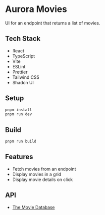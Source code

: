 # Aurora Movies

UI for an endpoint that returns a list of movies.

## Tech Stack

- React
- TypeScript
- Vite
- ESLint
- Prettier
- Tailwind CSS
- Shadcn UI

## Setup

```bash
pnpm install
pnpm run dev
```

## Build

```bash
pnpm run build
```

## Features

- Fetch movies from an endpoint
- Display movies in a grid
- Display movie details on click

## API

- [The Movie Database](https://november7-730026606190.europe-west1.run.app/docs#/default/get_movies_movies__get)
